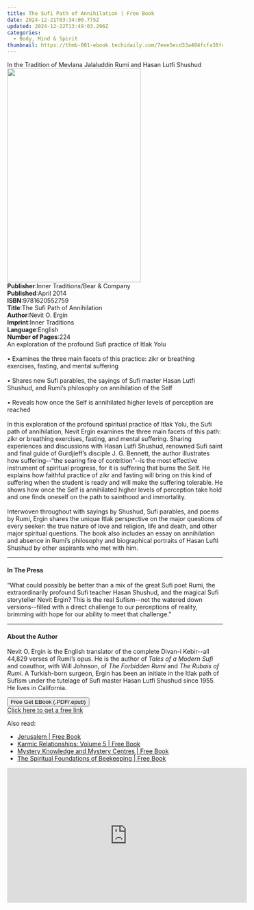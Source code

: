 ```yaml
---
title: The Sufi Path of Annihilation | Free Book
date: 2024-12-21T03:34:00.775Z
updated: 2024-12-22T13:49:03.296Z
categories:
  - Body, Mind & Spirit
thumbnail: https://thmb-001-ebook.techidaily.com/7eee5ecd33a484fcfa38fdd1918cdc6cdcdc74489e7e18fe6c992dc6599e8aa8.jpg
---
```

<main id="book-container">
  <div class="flex flex-col">
    <div class="book-brief flex-1 py-6 px-4 sm:p-6 md:py-10 md:px-8">
      <!-- brief-->
      <div class="book-brief-main">
        In the Tradition of Mevlana Jalaluddin Rumi and Hasan Lutfi Shushud
      </div>
    </div>
    <div
      class="book-meta-info flex-1 grid gap-4 col-start-1 col-end-3 row-start-1 sm:mb-6 sm:grid-cols-4 lg:gap-6 lg:col-start-2 lg:row-end-6 lg:row-span-6 lg:mb-0"
    >
      <div
        class="book-meta-info-left place-content-center mt-4 p-4 text-sm leading-6 col-start-2 col-span-2 dark:text-slate-400"
      >
        <img
          class="w-full h-500 object-cover rounded-lg sm:h-255 sm:col-span-2 lg:col-span-full"
          src="https://img-001-ebook.techidaily.com/5dab2fefaee0473ace31a03056aba0c82d3597725c15255d82e94ac7ce58f60f.jpg"
          alt=""
          width="312"
          height="500"
        />
      </div>
      <div
        class="book-meta-info-right mt-2 col-start-1 row-start-2 col-span-3 self-center"
      >
        <!-- meta data  -->
        <div class="flex flex-col px-4 md:px-8">
          <div class="flex-1">
            <strong>Publisher</strong>:<span class="px-2"
              >Inner Traditions/Bear &amp; Company</span
            >
          </div>
          <div class="flex-1">
            <strong>Published</strong>:<span class="px-2">April 2014</span>
          </div>
          <div class="flex-1">
            <strong>ISBN</strong>:<span class="px-2">9781620552759</span>
          </div>
          <div class="flex-1">
            <strong>Title</strong>:<span class="px-2"
              >The Sufi Path of Annihilation</span
            >
          </div>
          <div class="flex-1">
            <strong>Author</strong>:<span class="px-2">Nevit O. Ergin</span>
          </div>
          <div class="flex-1">
            <strong>Imprint</strong>:<span class="px-2">Inner Traditions</span>
          </div>
          <div class="flex-1">
            <strong>Language</strong>:<span class="px-2">English</span>
          </div>
          <div class="flex-1">
            <strong>Number of Pages</strong>:<span class="px-2">224</span>
          </div>
        </div>
      </div>
    </div>
    <div class="book-description flex-1 py-6 px-4 sm:p-6 md:py-10 md:px-8">
      <div class="book-description-main">
        <div accordion-content="" id="description">
          An exploration of the profound Sufi practice of Itlak Yolu <br />
          <br />• Examines the three main facets of this practice: zikr or
          breathing exercises, fasting, and mental suffering <br />
          <br />• Shares new Sufi parables, the sayings of Sufi master Hasan
          Lutfi Shushud, and Rumi’s philosophy on annihilation of the Self
          <br />
          <br />• Reveals how once the Self is annihilated higher levels of
          perception are reached <br />
          <br />In this exploration of the profound spiritual practice of Itlak
          Yolu, the Sufi path of annihilation, Nevit Ergin examines the three
          main facets of this path: zikr or breathing exercises, fasting, and
          mental suffering. Sharing experiences and discussions with Hasan Lutfi
          Shushud, renowned Sufi saint and final guide of Gurdjieff’s disciple
          J. G. Bennett, the author illustrates how suffering--“the searing fire
          of contrition”--is the most effective instrument of spiritual
          progress, for it is suffering that burns the Self. He explains how
          faithful practice of zikr and fasting will bring on this kind of
          suffering when the student is ready and will make the suffering
          tolerable. He shows how once the Self is annihilated higher levels of
          perception take hold and one finds oneself on the path to sainthood
          and immortality. <br />
          <br />Interwoven throughout with sayings by Shushud, Sufi parables,
          and poems by Rumi, Ergin shares the unique Itlak perspective on the
          major questions of every seeker: the true nature of love and religion,
          life and death, and other major spiritual questions. The book also
          includes an essay on annihilation and absence in Rumi’s philosophy and
          biographical portraits of Hasan Lufti Shushud by other aspirants who
          met with him.
        </div>
        <div class="accordion-fader"></div>
      </div>
    </div>
    <div class="book-excerpts flex-1 py-6 px-4 sm:p-6 md:py-10 md:px-8">
      <!-- excerpts-->
      <div class="book-excerpts-main">
        <hr />
        <h4 class="placeholder placeholder-heading">
          <span>In The Press</span>
        </h4>
        <p>
          “What could possibly be better than a mix of the great Sufi poet Rumi,
          the extraordinarily profound Sufi teacher Hasan Shushud, and the
          magical Sufi storyteller Nevit Ergin? This is the real Sufism--not the
          watered down versions--filled with a direct challenge to our
          perceptions of reality, brimming with hope for our ability to meet
          that challenge.”
        </p>
      </div>
    </div>
    <div class="book-about-author flex-1 py-6 px-4 sm:p-6 md:py-10 md:px-8">
      <!-- about author-->
      <div class="book-main-author-main">
        <hr />
        <h4 class="placeholder placeholder-heading">
          <span>About the Author</span>
        </h4>
        <p>
          Nevit O. Ergin is the English translator of the complete Divan-i
          Kebir--all 44,829 verses of Rumi’s opus. He is the author of
          <i>Tales of a Modern Sufi</i> and coauthor, with Will Johnson, of
          <i>The Forbidden Rumi</i> and <i>The Rubais of Rumi</i>. A
          Turkish-born surgeon, Ergin has been an initiate in the Itlak path of
          Sufism under the tutelage of Sufi master Hasan Lutfi Shushud since
          1955. He lives in California.
        </p>
      </div>
    </div>
    <div class="book-free-get flex-1 py-6 px-4 sm:p-6 md:py-10 md:px-8">
      <button
        id="btn-free-get"
        class="bg-blue-500 hover:bg-blue-700 text-white font-bold py-2 px-4 rounded"
      >
        Free Get EBook (.PDF/.epub)
      </button>
      <div id="countdown-display" class="px-2 text-lg mt-2"></div>
      <a
        id="free-link"
        class="hidden bg-blue-500 hover:bg-blue-700 text-white font-bold py-2 px-4 rounded"
        href="https://www.ebooks.com/en-us/book/95782061/the-sufi-path-of-annihilation/nevit-o-ergin/"
        target="_blank"
        >Click here to get a free link</a
      >
    </div>
    <script>
      let countdownTime = 0;
      let countdownInterval = null;
      document
        .getElementById('btn-free-get')
        .addEventListener('click', startCountdown);
      function startCountdown() {
        countdownTime = new Date().getTime() + 60000 * 3;
        countdownInterval = setInterval(updateCountdown, 1000);
        document.getElementById('btn-free-get').disabled = true;
        document
          .getElementById('btn-free-get')
          .classList.add('bg-gray-500', 'cursor-not-allowed');
      }
      function updateCountdown() {
        let currentTime = new Date().getTime();
        let timeLeft = countdownTime - currentTime;
        let secondsLeft = Math.floor(timeLeft / 1000);
        document.getElementById('countdown-display').innerHTML =
          `Remaining time: ${secondsLeft} seconds.`;
        if (secondsLeft <= 0) {
          clearInterval(countdownInterval);
          document.getElementById('btn-free-get').classList.add('hidden');
          document.getElementById('free-link').classList.remove('hidden');
          document.getElementById('countdown-display').innerHTML = '';
        }
      }
    </script>
  </div>
</main>

<ins class="adsbygoogle"
      style="display:block"
      data-ad-client="ca-pub-7571918770474297"
      data-ad-slot="8358498916"
      data-ad-format="auto"
      data-full-width-responsive="true"></ins>
    

<span class="atpl-alsoreadstyle">Also read:</span>
<div><ul>
<li><a href="https://novels-ebooks.techidaily.com/210932833-9781912230327-jerusalem/"><u>Jerusalem | Free Book</u></a></li>
<li><a href="https://novels-ebooks.techidaily.com/210932830-9781855844261-karmic-relationships-volume-5/"><u>Karmic Relationships: Volume 5 | Free Book</u></a></li>
<li><a href="https://novels-ebooks.techidaily.com/210932831-9781855843172-mystery-knowledge-and-mystery-centres/"><u>Mystery Knowledge and Mystery Centres | Free Book</u></a></li>
<li><a href="https://novels-ebooks.techidaily.com/210932832-9781912230686-the-spiritual-foundations-of-beekeeping/"><u>The Spiritual Foundations of Beekeeping | Free Book</u></a></li>
</ul></div>

<!-- affiliate ads begin -->
<iframe width="560" height="315" src="https://www.youtube.com/embed/jf0JvOqiAXc?si=kHEHQGC_PhBv4xij" title="YouTube video player" frameborder="0" allow="accelerometer; autoplay; clipboard-write; encrypted-media; gyroscope; picture-in-picture; web-share" referrerpolicy="strict-origin-when-cross-origin" allowfullscreen></iframe>
<!-- affiliate ads end -->

